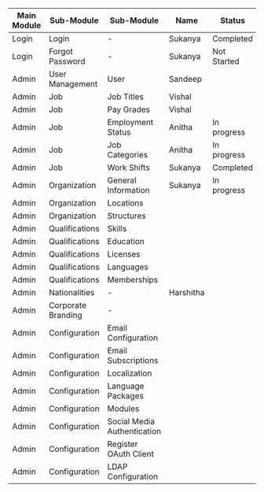 |Main Module                    |Sub-Module                   |Sub-Module         |Name    |Status    
|-------------------------------|-----------------------------|-------------------|--------|--------
|Login                          |Login                        | -                 |Sukanya | Completed                 
|Login                          |Forgot Password              | -                 |Sukanya | Not Started             
|Admin                          |User Management              | User              |Sandeep | |
|Admin                          |Job                          | Job Titles        |Vishal  | |
|Admin                          |Job                          | Pay Grades        |Vishal  | |
|Admin                          |Job                          | Employment Status |Anitha  |In progress |
|Admin                          |Job                          | Job Categories    |Anitha  |In progress|
|Admin                          |Job                          | Work Shifts       |Sukanya | Completed|
|Admin                          |Organization                 |General Information|Sukanya | In progress|
|Admin                          |Organization                 |Locations          |        |   |
|Admin                          |Organization                 |Structures         |        | |
|Admin                          |Qualifications               |Skills             |    | |
|Admin                          |Qualifications               |Education          |    | |
|Admin                          |Qualifications               |Licenses           |    |  |
|Admin                          |Qualifications               |Languages          |    |     |
|Admin                          |Qualifications               |Memberships        |    |  |
|Admin                          |Nationalities                | -                 |Harshitha|  |
|Admin                          |Corporate Branding           | -                 |    |  |
|Admin                          |Configuration                |Email Configuration|    |  |
|Admin                          |Configuration                |Email Subscriptions|    |  |
|Admin                          |Configuration                |Localization       |    |  |
|Admin                          |Configuration                |Language Packages  |    |  |
|Admin                          |Configuration                |Modules            |    |  |
|Admin                          |Configuration                |Social Media Authentication|  |  |
|Admin                          |Configuration                |Register OAuth Client|  |  |
|Admin                          |Configuration                |LDAP Configuration | ||
